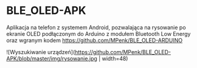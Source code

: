 # BLE_OLED-APK
Aplikacja na telefon z systemem Android, pozwalająca na rysowanie po ekranie OLED podłączonym do Arduino z  modułem Bluetooth Low Energy oraz wgranym kodem https://github.com/MPenk/BLE_OLED-ARDUINO

![Wyszukiwanie urządzeń](https://github.com/MPenk/BLE_OLED-APK/blob/master/img/rysowanie.jpg | width=48)
